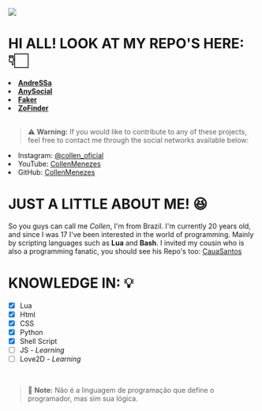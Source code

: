 ![](https://files.catbox.moe/b5054p.gif)

# **HI ALL! LOOK AT MY REPO'S HERE:** 👇🏻

<lu>
    <strong>
         <li>
            <a href="https://github.com/CollenMenezes/AndeSSa.git"> AndreSSa </a>
        </li>
        <li>
            <a href="https://github.com/CollenMenezes/AnySocial.git"> AnySocial </a>
        </li>
         <li>
            <a href="https://github.com/CollenMenezes/Faker.git"> Faker </a>
        </li>
         <li>
            <a href="https://github.com/CollenMenezes/ZoFinder.git"> ZoFinder </a>
        </li>
    </strong>
</lu> <br>

> :warning: **Warning:** If you would like to contribute to any of these projects, feel free to contact me through the social networks available below:

<lu>
    <li>
        Instagram: <a href="https://www.instagram.com/collen_oficial/"> @collen_oficial </a>
    </li>
    <li>
        YouTube: <a href="https://www.youtube.com/CollenMenezes"> CollenMenezes </a>
    </li>
    <li>
        GitHub: <a href="https://github.com/CollenMenezes"> CollenMenezes </a>
    </li>
</lu>


# **JUST A LITTLE ABOUT ME! 😆**
So you guys can call me *Collen*, I'm from Brazil. I'm currently 20 years old, and since I was 17 I've been interested in the world of programming. Mainly by scripting languages such as **Lua** and **Bash**. I invited my cousin who is also a programming fanatic, you should see his Repo's too: <a href="https://github.com/CauaSantosCoder"> CauaSantos </a>

# **KNOWLEDGE IN: 💡**
- [x] Lua
- [x] Html
- [x] CSS
- [x] Python
- [x] Shell Script
- [ ] JS - *Learning*
- [ ] Love2D - *Learning*

<br>

> :memo: **Note:** Não é a linguagem de programação que define o programador, mas sim sua lógica.

![]()
